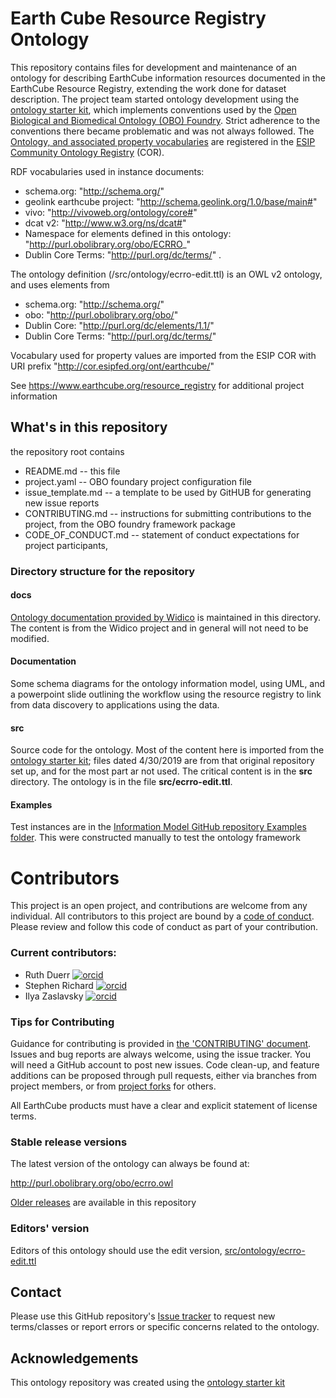 # Earth Cube Resource Registry Ontology

This repository contains files for development and maintenance of an ontology for describing EarthCube information resources documented in the EarthCube Resource Registry, extending the work done for dataset description. The project team started ontology development using the [ontology starter kit](https://github.com/INCATools/ontology-starter-kit), which implements conventions used by the [Open Biological and Biomedical Ontology (OBO) Foundry](http://obofoundry.org/). Strict adherence to the conventions there became problematic and was not always followed. The [Ontology, and associated property vocabularies](http://cor.esipfed.org/ont#/so/eccro) are registered in the [ESIP Community Ontology Registry](http://cor.esipfed.org/ont#/) (COR). 

RDF vocabularies used in instance documents:
- schema.org: "http://schema.org/"
- geolink earthcube project: "http://schema.geolink.org/1.0/base/main#"
- vivo: "http://vivoweb.org/ontology/core#"
- dcat v2: "http://www.w3.org/ns/dcat#"
- Namespace for elements defined in this ontology: "http://purl.obolibrary.org/obo/ECRRO_"
- Dublin Core Terms: "http://purl.org/dc/terms/" .
		
The ontology definition (/src/ontology/ecrro-edit.ttl) is an OWL v2 ontology, and uses elements from 	
- schema.org: "http://schema.org/"
- obo: "http://purl.obolibrary.org/obo/"
- Dublin Core: "http://purl.org/dc/elements/1.1/"
- Dublin Core Terms: "http://purl.org/dc/terms/"
	
Vocabulary used for property values are imported from the ESIP COR with URI prefix "http://cor.esipfed.org/ont/earthcube/"

See https://www.earthcube.org/resource_registry for additional project information

## What's in this repository

the repository root contains 
 - README.md -- this file  
 - project.yaml -- OBO foundary project configuration file
 - issue_template.md -- a template to be used by GitHUB for generating new issue reports
 - CONTRIBUTING.md -- instructions for submitting contributions to the project, from the OBO foundry framework package
 - CODE_OF_CONDUCT.md -- statement of conduct expectations for project participants, 


### Directory structure for the repository

#### docs
[Ontology documentation provided by Widico](https://earthcubearchitecture-ecresourcereg.github.io/ecrro/index-en.html) is maintained in this directory. The content is from the Widico project and in general will not need to be modified.

#### Documentation
Some schema diagrams for the ontology information model, using UML, and a powerpoint slide outlining the workflow using the resource registry to link from data discovery to applications using the data.

#### src 
Source code for the ontology.  Most of the content here is imported from the [ontology starter kit](https://github.com/INCATools/ontology-starter-kit); files dated 4/30/2019 are from that original repository set up, and for the most part ar not used. The critical content is in the **src** directory. The ontology is in the file **src/ecrro-edit.ttl**. 

#### Examples 
Test instances are in the 
[Information Model GitHub repository Examples folder](https://github.com/earthcubearchitecture-ecresourcereg/infomodel/tree/master/examples). This were constructed manually to test the ontology framework 

# Contributors

This project is an open project, and contributions are welcome from any individual.  All contributors to this project are bound by a [code of conduct](CODE_OF_CONDUCT.md).  Please review and follow this code of conduct as part of your contribution.

### Current contributors:
  * Ruth Duerr [![orcid](https://img.shields.io/badge/orcid-0000--0003--4808--4736-brightgreen.svg)](https://orcid.org/0000-0003-4808-4736)
  * Stephen Richard [![orcid](https://img.shields.io/badge/orcid-0000--0001--6041--5302-brightgreen.svg)](https://orcid.org/0000-0001-6041-5302)
  * Ilya Zaslavsky [![orcid](https://img.shields.io/badge/orcid-0000--0003--4191--8275-brightgreen.svg)](https://orcid.org/0000-0003-4191-8275)

### Tips for Contributing

Guidance for contributing is provided in [the 'CONTRIBUTING' document](CONTRIBUTING.md). Issues and bug reports are always welcome, using the issue tracker. You will need a GitHub account to post new issues.  Code clean-up, and feature additions can be proposed through pull requests, either via branches from project members, or from [project forks](https://help.github.com/en/github/getting-started-with-github/fork-a-repo) for others.

All EarthCube products must have a clear and explicit statement of license terms. 


### Stable release versions

The latest version of the ontology can always be found at:

http://purl.obolibrary.org/obo/ecrro.owl

[Older releases](https://github.com/earthcubearchitecture-ecresourcereg/ecrro/releases) are available in this repository

### Editors' version

Editors of this ontology should use the edit version, [src/ontology/ecrro-edit.ttl](src/ontology/ecrro-edit.ttl)

## Contact

Please use this GitHub repository's [Issue tracker](https://github.com/earthcubearchitecture-ecresourcereg/ecrro/issues) to request new terms/classes or report errors or specific concerns related to the ontology.

## Acknowledgements

This ontology repository was created using the [ontology starter kit](https://github.com/INCATools/ontology-starter-kit)
